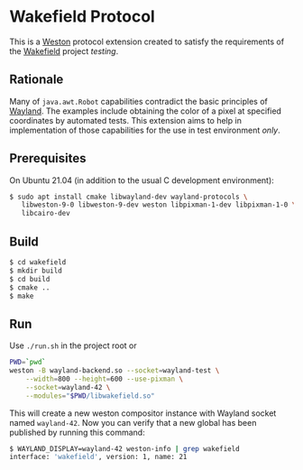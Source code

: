 # Wakefield Protocol

This is a [Weston](https://github.com/wayland-project/weston) protocol extension
created to satisfy the requirements of the [Wakefield](https://openjdk.java.net/projects/wakefield/) project *testing*.

## Rationale
Many of `java.awt.Robot` capabilities contradict the basic principles of 
[Wayland](https://openjdk.java.net/projects/wakefield/). The examples include obtaining the color of a pixel at
specified coordinates by automated tests. This extension aims to help in implementation of those capabilities for the use in
test environment *only*.

## Prerequisites

On Ubuntu 21.04 (in addition to the usual C development environment):
```bash
$ sudo apt install cmake libwayland-dev wayland-protocols \
   libweston-9-0 libweston-9-dev weston libpixman-1-dev libpixman-1-0 \
   libcairo-dev
```

## Build

```bash
$ cd wakefield
$ mkdir build
$ cd build
$ cmake ..
$ make
```

## Run
Use `./run.sh` in the project root or

```bash
PWD=`pwd`
weston -B wayland-backend.so --socket=wayland-test \
    --width=800 --height=600 --use-pixman \
    --socket=wayland-42 \
    --modules="$PWD/libwakefield.so"
```
This will create a new weston compositor instance with Wayland socket
named `wayland-42`.
Now you can verify that a new global has been published by running this command:
```bash
$ WAYLAND_DISPLAY=wayland-42 weston-info | grep wakefield
interface: 'wakefield', version: 1, name: 21
```
